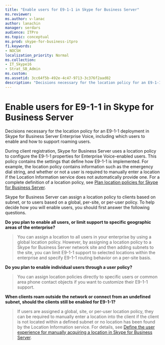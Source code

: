 ```yaml
---
title: "Enable users for E9-1-1 in Skype for Business Server"
ms.reviewer: 
ms.author: v-lanac
author: lanachin
manager: serdars
audience: ITPro
ms.topic: conceptual
ms.prod: skype-for-business-itpro
f1.keywords:
- NOCSH
localization_priority: Normal
ms.collection: 
- IT_Skype16
- Strat_SB_Admin
ms.custom:
ms.assetid: 3cc64f5b-492e-4c47-9713-3c376f2aad02
description: "Decisions necessary for the location policy for an E9-1-1 deployment in Skype for Business Server Enterprise Voice, including which users to enable and how to support roaming users."
---
```


# Enable users for E9-1-1 in Skype for Business Server
 
Decisions necessary for the location policy for an E9-1-1 deployment in Skype for Business Server Enterprise Voice, including which users to enable and how to support roaming users.
  
During client registration, Skype for Business Server uses a location policy to configure the E9-1-1 properties for Enterprise Voice-enabled users. This policy contains the settings that define how E9-1-1 is implemented. For example, the location policy contains information such as the emergency dial string, and whether or not a user is required to manually enter a location if the Location Information service does not automatically provide one. For a complete definition of a location policy, see [Plan location policies for Skype for Business Server](location-policies.md).
  
Skype for Business Server can assign a location policy to clients based on subnet, or to users based on a global, per-site, or per-user policy. To help decide how you will enable users, you should first answer the following questions.
  
 **Do you plan to enable all users, or limit support to specific geographic areas of the enterprise?**
  
> You can assign a location to all users in your enterprise by using a global location policy. However, by assigning a location policy to a Skype for Business Server network site and then adding subnets to the site, you can limit E9-1-1 support to selected locations within the enterprise and specify E9-1-1 routing behavior on a per-site basis. 
    
 **Do you plan to enable individual users through a user policy?**
  
> You can assign location policies directly to specific users or common area phone contact objects if you want to customize their E9-1-1 support.
    
 **When clients roam outside the network or connect from an undefined subnet, should the clients still be enabled for E9-1-1?**
  
> If users are assigned a global, site, or per-user location policy, they can be required to manually enter a location into the client if the client is not located within a defined subnet or no location has been found by the Location Information service. For details, see [Define the user experience for manually acquiring a location in Skype for Business Server](manually-acquiring-a-location.md).
    

